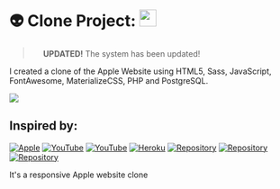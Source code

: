 # 👽 Clone Project: <img src="https://cdn.worldvectorlogo.com/logos/apple-11.svg" height="30">
<blockquote><b><img src="https://emojis.slackmojis.com/emojis/images/1450319442/24/appleinc.png?1450319442" height="17"> UPDATED!</b> The system has been updated!</blockquote>

I created a clone of the Apple Website using HTML5, Sass, JavaScript, FontAwesome, MaterializeCSS, PHP and PostgreSQL.

<a href="https://github.com/IsaacAlves7/apple-clone"> ![](https://i.ytimg.com/vi/DEpF1nNz1l0/maxresdefault.jpg) </a>

## Inspired by:
[![Apple](https://img.shields.io/badge/-Apple-000?style=for-the-badge&logo=Apple&logoColor=white)](https://www.apple.com)
[![YouTube](https://img.shields.io/badge/-YouTube-000?style=for-the-badge&logo=YouTube&logoColor=ffffff)](https://youtu.be/DEpF1nNz1l0)
[![YouTube](https://img.shields.io/badge/-YouTube-000?style=for-the-badge&logo=YouTube&logoColor=ffffff)](https://youtu.be/wLUJ9VNzZXo)
[![Heroku](https://img.shields.io/badge/-Hospedagem-000?style=for-the-badge&logo=Heroku&logoColor=ffffff)](https://youtu.be/wLUJ9VNzZXo)
[![Repository](https://img.shields.io/badge/-Based‍‍in-000?style=for-the-badge&logo=GitHub&logoColor=ffffff)](https://youtu.be/wLUJ9VNzZXo)
[![Repository](https://img.shields.io/badge/-Based‍‍in-000?style=for-the-badge&logo=GitHub&logoColor=ffffff)](https://youtu.be/wLUJ9VNzZXo)
[![Repository](https://img.shields.io/badge/-Based‍‍in-000?style=for-the-badge&logo=GitHub&logoColor=ffffff)](https://youtu.be/wLUJ9VNzZXo)

It's a responsive Apple website clone
